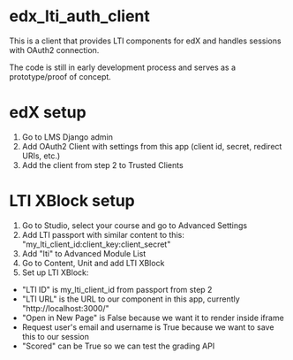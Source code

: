 # edx_lti_auth_client
This is a client that provides LTI components for edX and handles sessions with OAuth2 connection.

The code is still in early development process and serves as a prototype/proof of concept.

# edX setup
1. Go to LMS Django admin
2. Add OAuth2 Client with settings from this app (client id, secret, redirect URIs, etc.)
3. Add the client from step 2 to Trusted Clients

# LTI XBlock setup
1. Go to Studio, select your course and go to Advanced Settings
2. Add LTI passport with similar content to this: "my_lti_client_id:client_key:client_secret"
3. Add "lti" to Advanced Module List
4. Go to Content, Unit and add LTI XBlock
5. Set up LTI XBlock:
  - "LTI ID" is my_lti_client_id from passport from step 2
  - "LTI URL" is the URL to our component in this app, currently "http://localhost:3000/"
  - "Open in New Page" is False because we want it to render inside iframe
  - Request user's email and username is True because we want to save this to our session
  - "Scored" can be True so we can test the grading API
